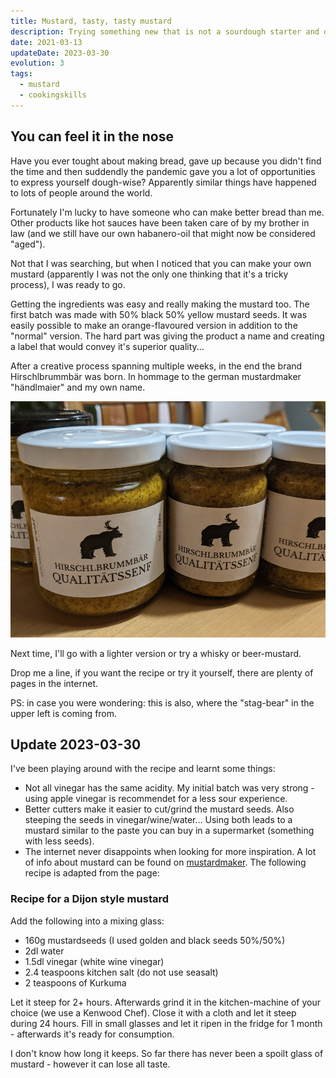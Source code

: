 ```yaml
---
title: Mustard, tasty, tasty mustard
description: Trying something new that is not a sourdough starter and does not need sun and summer to be a success. 
date: 2021-03-13
updateDate: 2023-03-30
evolution: 3
tags:
  - mustard
  - cookingskills
---
```


## You can feel it in the nose

Have you ever tought about making bread, gave up because you didn't find the time and then suddendly the pandemic gave you a lot of opportunities to express yourself dough-wise? Apparently similar things have happened to lots of people around the world. 

Fortunately I'm lucky to have someone who can make better bread than me. Other products like hot sauces have been taken care of by my brother in law (and we still have our own habanero-oil that might now be considered "aged").

Not that I was searching, but when I noticed that you can make your own mustard (apparently I was not the only one thinking that it's a tricky process), I was ready to go. 

Getting the ingredients was easy and really making the mustard too. The first batch was made with 50% black 50% yellow mustard seeds. It was easily possible to make an orange-flavoured version in addition to the "normal" version. The hard part was giving the product a name and creating a label that would convey it's superior quality...

After a creative process spanning multiple weeks, in the end the brand Hirschlbrummbär was born. In hommage to the german mustardmaker "händlmaier" and my own name.

![the final product ready to give away, with branding finalized](Senf1000.jpg "Multiple glasses of mustard, the label states Hirschelbrummbär Qualitätssenf including an image of the Hirschelbrummbär")

Next time, I'll go with a lighter version or try a whisky or beer-mustard.

Drop me a line, if you want the recipe or try it yourself, there are plenty of pages in the internet.

PS: in case you were wondering: this is also, where the "stag-bear" in the upper left is coming from.

## Update 2023-03-30
I've been playing around with the recipe and learnt some things: 
- Not all vinegar has the same acidity. My initial batch was very strong - using apple vinegar is recommendet for a less sour experience.
- Better cutters make it easier to cut/grind the mustard seeds. Also steeping the seeds in vinegar/wine/water... Using both leads to a mustard similar to the paste you can buy in a supermarket (something with less seeds). 
- The internet never disappoints when looking for more inspiration. A lot of info about mustard can be found on [mustardmaker](https://mustardmaker.com/). The following recipe is adapted from the page: 

### Recipe for a Dijon style mustard
Add the following into a mixing glass: 
- 160g mustardseeds (I used golden and black seeds 50%/50%)
- 2dl water
- 1.5dl vinegar (white wine vinegar)
- 2.4 teaspoons kitchen salt (do not use seasalt)
- 2 teaspoons of Kurkuma

Let it steep for 2+ hours. Afterwards grind it in the kitchen-machine of your choice (we use a Kenwood Chef). Close it with a cloth and let it steep during 24 hours. Fill in small glasses and let it ripen in the fridge for 1 month - afterwards it's ready for consumption. 

I don't know how long it keeps. So far there has never been a spoilt glass of mustard - however it can lose all taste.  

